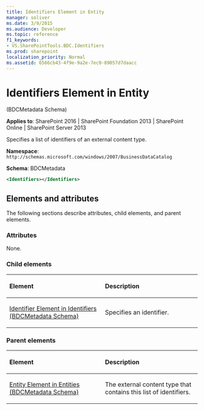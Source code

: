 ```yaml
---
title: Identifiers Element in Entity
manager: soliver
ms.date: 3/9/2015
ms.audience: Developer
ms.topic: reference
f1_keywords:
- VS.SharePointTools.BDC.Identifiers
ms.prod: sharepoint
localization_priority: Normal
ms.assetid: 6566cb43-4f9e-9a2e-7ec0-89057d7daacc
---
```


# Identifiers Element in Entity 

(BDCMetadata Schema)

**Applies to**: SharePoint 2016 | SharePoint Foundation 2013 | SharePoint Online | SharePoint Server 2013

Specifies a list of identifiers of an external content type.

**Namespace**: `http://schemas.microsoft.com/windows/2007/BusinessDataCatalog`

**Schema**: BDCMetadata

```XML
<Identifiers></Identifiers>
```

## Elements and attributes

The following sections describe attributes, child elements, and parent elements.

### Attributes

None.

### Child elements

<table>
<colgroup>
<col width="50%" />
<col width="50%" />
</colgroup>
<thead>
<tr class="header">
<th align="left"><p>Element</p></th>
<th align="left"><p>Description</p></th>
</tr>
</thead>
<tbody>
<tr class="odd">
<td align="left"><p><span sdata="link"><a href="identifier-element-in-identifiers-bdcmetadata-schema.md">Identifier Element in Identifiers (BDCMetadata Schema)</a></span></p></td>
<td align="left"><p>Specifies an identifier.</p></td>
</tr>
</tbody>
</table>

### Parent elements

<table>
<colgroup>
<col width="50%" />
<col width="50%" />
</colgroup>
<thead>
<tr class="header">
<th align="left"><p>Element</p></th>
<th align="left"><p>Description</p></th>
</tr>
</thead>
<tbody>
<tr class="odd">
<td align="left"><p><span sdata="link"><a href="entity-element-in-entities-bdcmetadata-schema.md">Entity Element in Entities (BDCMetadata Schema)</a></span></p></td>
<td align="left"><p>The external content type that contains this list of identifiers.</p></td>
</tr>
</tbody>
</table>








